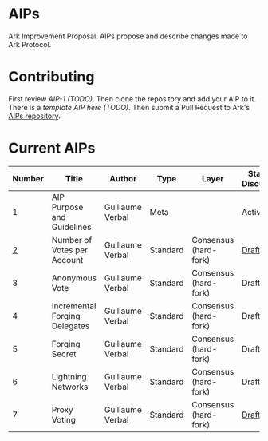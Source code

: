 # AIPs
Ark Improvement Proposal. AIPs propose and describe changes made to Ark Protocol.

# Contributing
First review *AIP-1 (TODO)*. Then clone the repository and add your AIP to it. There is a *template AIP here (TODO)*. Then submit a Pull Request to Ark's [AIPs repository](https://github.com/ArkEcosystem/AIPs).

# Current AIPs
| Number        | Title        | Author | Type  | Layer        | Status / Discussion |
| ------------- | ------------ | ------ | ----- | ------------ | ------------------- |
| 1 | AIP Purpose and Guidelines | Guillaume Verbal | Meta | | Active |
| [2](AIPS/aip-2.md) | Number of Votes per Account | Guillaume Verbal | Standard | Consensus (hard-fork) | [Draft](https://github.com/ArkEcosystem/AIPs/issues/1) |
| 3 | Anonymous Vote | Guillaume Verbal | Standard | Consensus (hard-fork) | Draft |
| 4 | Incremental Forging Delegates | Guillaume Verbal | Standard | Consensus (hard-fork) | Draft |
| 5 | Forging Secret | Guillaume Verbal | Standard | Consensus (hard-fork) | Draft |
| 6 | Lightning Networks | Guillaume Verbal | Standard | Consensus (hard-fork) | Draft |
| 7 | Proxy Voting | Guillaume Verbal | Standard | Consensus (hard-fork) | [Draft](https://github.com/ArkEcosystem/AIPs/issues/2) |
